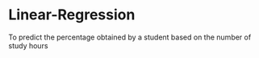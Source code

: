 # Linear-Regression
To predict the percentage obtained by a student based on the number of study hours
